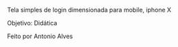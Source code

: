 Tela simples de login dimensionada para mobile, iphone X

Objetivo: Didática

Feito por Antonio Alves